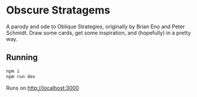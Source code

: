 # Obscure Stratagems

A parody and ode to Oblique Strategies, originally by Brian Eno and Peter Schmidt. Draw some cards, get some inspiration, and (hopefully) in a pretty way.

## Running

```bash
npm i
npm run dev
```

Runs on [http://localhost:3000](http://localhost:3000)
